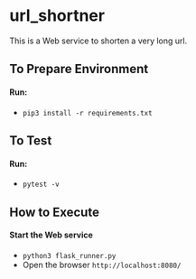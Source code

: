 # url_shortner
This is a Web service to shorten a very long url.

## To Prepare Environment
#### Run:
- `pip3 install -r requirements.txt`

## To Test
#### Run:
- `pytest -v`

## How to Execute
#### Start the Web service
- `python3 flask_runner.py`
- Open the browser `http://localhost:8080/`
